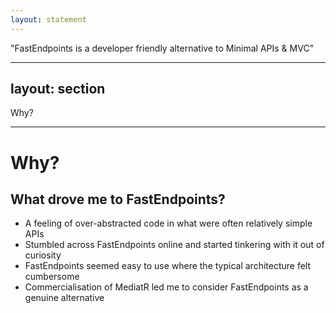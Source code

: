 ```yaml
---
layout: statement
---
```


<div class="text-size-4xl mx-30">
  "FastEndpoints is a developer friendly alternative to Minimal APIs & MVC"
</div>

<!-- 
FastEndpoints!

FastEndpoints is, in it's own words, "a developer friendly alternative to Minimal APIs and MVC".

Ultimately, it offers a different way to structure our code. Nothing under the hood is fundamentally different to any large degree, rather it presents a friendly wrapper around much of the functionality we tend to use when building APIs.
 -->

---
layout: section
---

<div class="text-size-7xl mx-30">
  Why?
</div>

<!-- 
And there's a big question in "why".

In particular, it's the "developer-friendly" claim that really dragged me in.

I've certainly not found Minimal API, MVC, MediatR to be particularly developer _un_ friendly, so why even look for an alternative?
 -->

---

<h1>Why?</h1>
<h2>What drove me to FastEndpoints?</h2>

<ul class="content">
  <li>A feeling of over-abstracted code in what were often relatively simple APIs</li>
  <v-clicks>
    <li>Stumbled across FastEndpoints online and started tinkering with it out of curiosity</li>
    <li>FastEndpoints seemed easy to use where the typical architecture felt cumbersome</li>
    <li>Commercialisation of MediatR led me to consider FastEndpoints as a genuine alternative</li>
  </v-clicks>
</ul>

<!-- 
One of the things that I have frequently observed across multiple projects now, is a tendency to jump straight into heavy abstractions, and moving bits of code everywhere amongst the codebase to fit into particular "layers".

One of my favourite terms I've come across as a complaint with .NET is that we have an "abstraction fetish".

Really though, I never found the current landscape of API development in .NET to be off-putting by any stretch.

[click]

FastEndpoints was something I discovered much by accident, half-watching YouTube while laying in bed. Something about a particular video caught my eye, and I found myself re-watching it with much more intent.

Now, while I say "something" caught my eye, I realised in hindsight exactly what it was.

[click]

Anybody who has worked with me over the past couple of years knows I'm quite a fan of SvelteKit &mdash; but in particular it's the simplicity and ease of development that appeals to me.

It's a framework that I _want_ to work with &mdash; it makes my work _enjoyable_.

Right off the bat, FastEndpoints looked like it offered a similar, no-nonsense, cohesive approach to development.

That said, much like SvelteKit, it felt like it would be a framework that would always live in the shadow of the status quo.

It didn't seem like many would be too eager to move away from the stock-standard MediatR-based approach that I've seen in 90% of the projects I've worked on.

[click]

And then, all of a sudden the dollar signs started to appear.

The commercialisation of MediatR gave me a _very_ good reason to go back and really give FastEndpoints a proper assessment, to see if it could actually slot into our typical projects and not just replace MediatR, but actually improve the overall developer experience.
 -->
